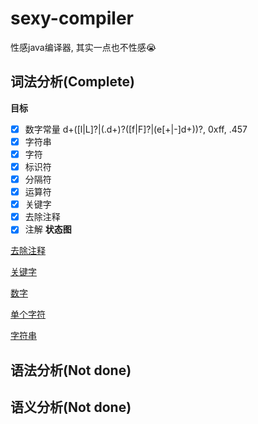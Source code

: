 # sexy-compiler

性感java编译器, 其实一点也不性感😭



## 词法分析(Complete)

**目标**

- [x] 数字常量    d+([l|L]?|(.d+)?([f|F]?|(e[+|-]d+))?, 0xff, .457
- [x] 字符串        
- [x] 字符
- [x] 标识符
- [x] 分隔符
- [x] 运算符
- [x] 关键字
- [x] 去除注释
- [x] 注解
**状态图**

[去除注释](./resource/erase_annotation.png)

[关键字](./resource/keyword.png)

[数字](./resource/number.png)

[单个字符](./resource/char.png)

[字符串](./resource/string.png)

## 语法分析(Not done)



## 语义分析(Not done)

